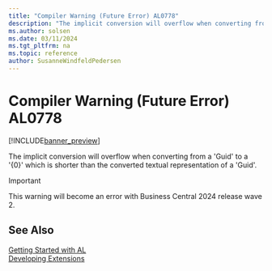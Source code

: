 ```yaml
---
title: "Compiler Warning (Future Error) AL0778"
description: "The implicit conversion will overflow when converting from a 'Guid' to a '{0}' which is shorter than the converted textual representation of a 'Guid'."
ms.author: solsen
ms.date: 03/11/2024
ms.tgt_pltfrm: na
ms.topic: reference
author: SusanneWindfeldPedersen
---
```

[//]: # (START>DO_NOT_EDIT)
[//]: # (IMPORTANT:Do not edit any of the content between here and the END>DO_NOT_EDIT.)
[//]: # (Any modifications should be made in the .xml files in the ModernDev repo.)
# Compiler Warning (Future Error) AL0778

[!INCLUDE[banner_preview](../includes/banner_preview.md)]

The implicit conversion will overflow when converting from a 'Guid' to a '{0}' which is shorter than the converted textual representation of a 'Guid'.


> [!IMPORTANT]
> This warning will become an error with Business Central 2024 release wave 2.  

[//]: # (IMPORTANT: END>DO_NOT_EDIT)
## See Also  
[Getting Started with AL](../devenv-get-started.md)  
[Developing Extensions](../devenv-dev-overview.md)  